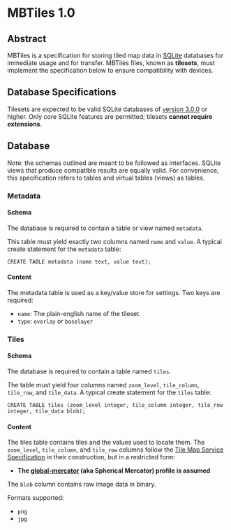 # MBTiles 1.0

## Abstract

MBTiles is a specification for storing tiled map data in  [SQLite](http://sqlite.org/) databases for immediate usage and for transfer. MBTiles files, known as **tilesets**, must implement the specification below to ensure compatibility with devices.

## Database Specifications

Tilesets are expected to be valid SQLite databases of [version 3.0.0](http://sqlite.org/formatchng.html) or higher. Only core SQLite features are permitted; tilesets **cannot require extensions**.

## Database

Note: the schemas outlined are meant to be followed as interfaces. SQLite views that produce compatible results are equally valid. For convenience, this specification refers to tables and virtual tables (views) as tables.

### Metadata

#### Schema

The database is required to contain a table or view named `metadata`.

This table must yield exactly two columns named `name` and `value`. A typical create statement for the `metadata` table:

    CREATE TABLE metadata (name text, value text);

#### Content

The metadata table is used as a key/value store for settings. Two keys are required:

* `name`: The plain-english name of the tileset.
* `type`: `overlay` or `baselayer`

### Tiles

#### Schema

The database is required to contain a table named `tiles`.

The table must yield four columns named `zoom_level`, `tile_column`, `tile_row`, and `tile_data`. A typical create statement for the `tiles` table:

    CREATE TABLE tiles (zoom_level integer, tile_column integer, tile_row integer, tile_data blob);

#### Content

The tiles table contains tiles and the values used to locate them. The `zoom_level`, `tile_column`, and `tile_row` columns follow the [Tile Map Service Specification](http://wiki.osgeo.org/wiki/Tile_Map_Service_Specification) in their construction, but in a restricted form:

* **The [global-mercator](http://wiki.osgeo.org/wiki/Tile_Map_Service_Specification#global-mercator) (aka Spherical Mercator) profile is assumed**

The `blob` column contains raw image data in binary.

Formats supported:

* `png`
* `jpg`
